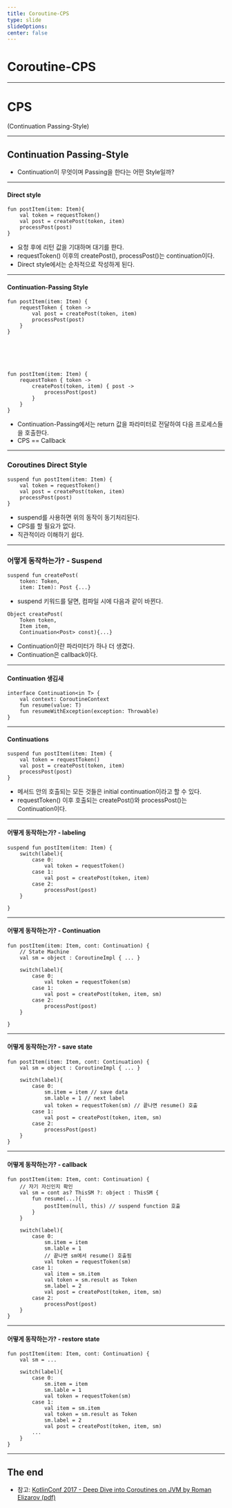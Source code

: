 ```yaml
---
title: Coroutine-CPS
type: slide
slideOptions:
center: false
---
```


# Coroutine-CPS

---

# CPS
(Continuation Passing-Style)

---

## Continuation Passing-Style

- Continuation이 무엇이며 Passing을 한다는 어떤 Style일까?

---

#### Direct style

```
fun postItem(item: Item){
    val token = requestToken()
    val post = createPost(token, item)
    processPost(post)
}
```

- 요청 후에 리턴 값을 기대하며 대기를 한다.
- requestToken() 이후의 createPost(), processPost()는 continuation이다.
- Direct style에서는 순차적으로 작성하게 된다.

---

#### Continuation-Passing Style

```
fun postItem(item: Item) {
    requestToken { token ->
        val post = createPost(token, item)
        processPost(post)
    }
}






fun postItem(item: Item) {
    requestToken { token ->
        createPost(token, item) { post -> 
            processPost(post)
        }
    }
}
```

- Continuation-Passing에서는 return 값을 파라미터로 전달하여 다음 프로세스들을 호출한다.
- CPS == Callback

---

### Coroutines Direct Style

```
suspend fun postItem(item: Item) {
    val token = requestToken()
    val post = createPost(token, item)
    processPost(post)
}
```

- suspend를 사용하면 위의 동작이 동기처리된다.
- CPS를 할 필요가 없다.
- 직관적이라 이해하기 쉽다.

---

### 어떻게 동작하는가? - Suspend
```
suspend fun createPost(
    token: Token,
    item: Item): Post {...}
```
- suspend 키워드를 달면, 컴파일 시에 다음과 같이 바뀐다.
```
Object createPost(
    Token token,
    Item item,
    Continuation<Post> const){...}
```
- Continuation이란 파라미터가 하나 더 생겼다.
- Continuation은 callback이다.

---

#### Continuation 생김새

```
interface Continuation<in T> {
    val context: CoroutineContext
    fun resume(value: T)
    fun resumeWithException(exception: Throwable)
}
```

---

#### Continuations

```
suspend fun postItem(item: Item) {
    val token = requestToken()
    val post = createPost(token, item)
    processPost(post)
}
```
- 메서드 안의 호출되는 모든 것들은 initial continuation이라고 할 수 있다.
- requestToken() 이후 호출되는 createPost()와 processPost()는 Continuation이다.

---

#### 어떻게 동작하는가? - labeling

```
suspend fun postItem(item: Item) {
    switch(label){
        case 0:
            val token = requestToken()
        case 1:
            val post = createPost(token, item)
        case 2: 
            processPost(post)
    }
    
}
```

---

#### 어떻게 동작하는가? - Continuation

```
fun postItem(item: Item, cont: Continuation) {
    // State Machine
    val sm = object : CoroutineImpl { ... }
    
    switch(label){
        case 0:
            val token = requestToken(sm)
        case 1:
            val post = createPost(token, item, sm)
        case 2: 
            processPost(post)
    }
    
}
```

---

#### 어떻게 동작하는가? - save state

```
fun postItem(item: Item, cont: Continuation) {
    val sm = object : CoroutineImpl { ... }
    
    switch(label){
        case 0:
            sm.item = item // save data
            sm.lable = 1 // next label
            val token = requestToken(sm) // 끝나면 resume() 호출
        case 1:
            val post = createPost(token, item, sm)
        case 2: 
            processPost(post)
    }
}
```

---

#### 어떻게 동작하는가? - callback

```
fun postItem(item: Item, cont: Continuation) {
    // 자기 자신인지 확인
    val sm = cont as? ThisSM ?: object : ThisSM {
        fun resume(...){
            postItem(null, this) // suspend function 호출
        }
    }
    
    switch(label){
        case 0:
            sm.item = item
            sm.lable = 1
            // 끝나면 sm에서 resume() 호출됨
            val token = requestToken(sm)
        case 1:
            val item = sm.item
            val token = sm.result as Token
            sm.label = 2
            val post = createPost(token, item, sm)
        case 2: 
            processPost(post)
    }
}
```

---

#### 어떻게 동작하는가? - restore state

```
fun postItem(item: Item, cont: Continuation) {
    val sm = ...
    
    switch(label){
        case 0:
            sm.item = item
            sm.lable = 1
            val token = requestToken(sm)
        case 1:
            val item = sm.item
            val token = sm.result as Token
            sm.label = 2
            val post = createPost(token, item, sm)
        ...
    }
}
```

---

## The end

- 참고: [KotlinConf 2017 - Deep Dive into Coroutines on JVM by Roman Elizarov
  ](https://www.youtube.com/watch?v=YrrUCSi72E8)[(pdf)](https://resources.jetbrains.com/storage/products/kotlinconf2017/slides/2017+KotlinConf+-+Deep+dive+into+Coroutines+on+JVM.pdf)